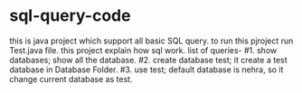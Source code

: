 # sql-query-code
this is java project which support all basic SQL query.
to run this pjroject run Test.java file.
this project explain how sql work.
list of queries-
#1. show databases; 
    show all the database.
#2. create database test;
    it create a test database in Database Folder.
#3. use test;
    default database is nehra, so it change current database as test.
